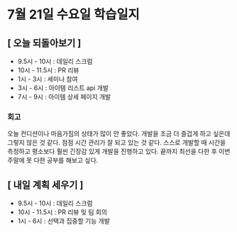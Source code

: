 # 7월 21일 수요일 학습일지

## [ 오늘 되돌아보기 ]

- 9.5시 - 10시 : 데일리 스크럼
- 10시 - 11.5시 : PR 리뷰
- 1시 - 3시 : 세미나 참여
- 3시 - 6시 : 아이템 리스트 api 개발
- 7시 - 9시 : 아이템 상세 페이지 개발

### 회고

오늘 컨디션이나 마음가짐의 상태가 많이 안 좋았다. 개발을 조금 더 즐겁게 하고 싶은데 그렇지 않은 것 같다.
점점 시간 관리가 잘 되고 있는 것 같다. 스스로 개발할 때 시간을 측정하고 평소보다 훨씬 긴장감 있게 개발을 진행하고 있다.
끝까지 최선을 다한 후 이번 주말에 못 다한 공부를 해보고 싶다.

## [ 내일 계획 세우기 ]

- 9.5시 - 10시 : 데일리 스크럼
- 10시 - 11.5시 : PR 리뷰 및 팀 회의
- 1시 - 6시 : 선택과 집중할 기능 개발

